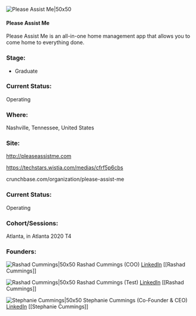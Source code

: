 

![Please Assist Me|50x50](https://apimg.techstars.com/connect/images/image_files/5eff857ca36c115493000009/original/Please_Assist_Me_Logo_%281%29.png)

#### Please Assist Me
Please Assist Me is an all-in-one home management app that allows you to come home to everything done.

### Stage: 
 - Graduate 

### Current Status: 
Operating

### Where:
Nashville, Tennessee, United States

### Site:
http://pleaseassistme.com

https://techstars.wistia.com/medias/cfrf5p6cbs

crunchbase.com/organization/please-assist-me

### Current Status: 
Operating

### Cohort/Sessions: 
Atlanta, in Atlanta 2020 T4

### Founders: 

![Rashad Cummings|50x50](https://apimg.techstars.com/connect/images/image_files/5f7b567034a60d4e6e000091/original/Rashad_Headshot.png) Rashad Cummings (COO) [LinkedIn](https://linkedin.com/in/rashad-cummings-4837051b) [[Rashad Cummings]]

![Rashad Cummings|50x50]() Rashad Cummings (Test) [LinkedIn](https://) [[Rashad Cummings]]

![Stephanie Cummings|50x50](https://apimg.techstars.com/connect/images/image_files/5ef26fbaa36c1108c200000c/original/Stephanie_Headshot_1.jpeg) Stephanie Cummings (Co-Founder & CEO) [LinkedIn](https://linkedin.com/in/stephanie-cummings-mba-046849101) [[Stephanie Cummings]]



